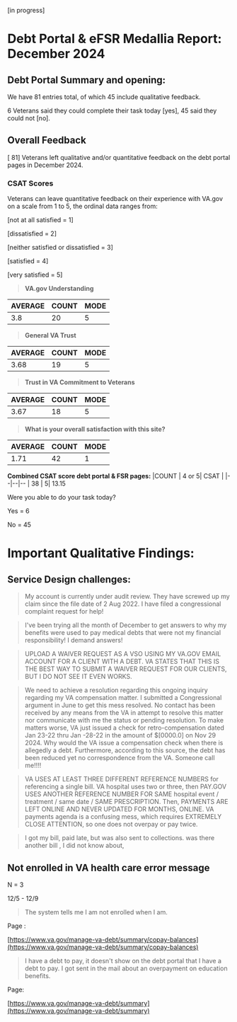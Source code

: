 [in progress]



# Debt Portal & eFSR Medallia Report: December 2024

 ## Debt Portal Summary and opening:

We have 81 entries total, of which 45 include qualitative feedback.

6 Veterans said they could complete their task today [yes], 45 said they could not [no].

## Overall Feedback

[ 81] Veterans left qualitative and/or quantitative feedback on the debt portal pages in December 2024.

### CSAT Scores

Veterans can leave quantitative feedback on their experience with VA.gov on a scale from 1 to 5, the ordinal data ranges from:

[not at all satisfied = 1]

[dissatisfied = 2]

[neither satisfied or dissatisfied = 3]

[satisfied = 4]

[very satisfied = 5]


> **VA.gov Understanding**
> 
|AVERAGE  |  COUNT| MODE | 
|--|--|--
| 3.8 |  20| 5



> **General VA Trust**
> 
|AVERAGE  |  COUNT| MODE | 
|--|--|--
| 3.68 |  19| 5

> **Trust in VA Commitment to Veterans**
> 
|AVERAGE  |  COUNT| MODE | 
|--|--|--
| 3.67 |  18| 5


> **What is your overall satisfaction with this site?**
> 
|AVERAGE  |  COUNT| MODE | 
|--|--|--
| 1.71 |  42| 1

**Combined CSAT score debt portal & FSR pages:** 
|COUNT  |  4 or 5| CSAT | 
|--|--|--
| 38 |  5| 13.15

Were you able to do your task today?

Yes = 6

No = 45

# Important Qualitative Findings:

## Service Design challenges:


> My account is currently under audit review. They have screwed up my claim since the file date of 2 Aug 2022. I have filed a congressional complaint request for help!

> I've been trying all the month of December to get answers to why my benefits were used to pay medical debts that were not my financial responsibility! I demand answers!

> UPLOAD A WAIVER REQUEST AS A VSO USING MY VA.GOV EMAIL ACCOUNT FOR A CLIENT WITH A DEBT.  VA STATES THAT THIS IS THE BEST WAY TO SUBMIT A WAIVER REQUEST FOR OUR CLIENTS, BUT I DO NOT SEE IT EVEN WORKS.

> We need to achieve a resolution regarding this ongoing inquiry regarding my VA compensation matter.  I submitted a Congressional argument in June to get this mess resolved. No contact has been received by any means from the VA in attempt to resolve this matter nor communicate with me the status or pending resolution. To make matters worse, VA just issued a check for retro-compensation dated Jan 23-22 thru Jan -28-22 in the amount of $[0000.0] on Nov 29 2024. Why would the VA issue a compensation check when there is allegedly a debt. Furthermore, according to this source, the debt has been reduced yet no correspondence from the VA. Someone call me!!!!

> VA USES AT LEAST THREE DIFFERENT REFERENCE NUMBERS for referencing a single bill. VA hospital uses two or three, then PAY.GOV USES ANOTHER REFERENCE NUMBER FOR SAME hospital event / treatment / same date / SAME PRESCRIPTION. Then, PAYMENTS ARE LEFT ONLINE AND NEVER UPDATED FOR MONTHS, ONLINE. VA payments agenda is a confusing mess, which requires EXTREMELY CLOSE ATTENTION, so one does not overpay or pay twice.

> I got my bill, paid late, but was also sent to collections. was there another bill , I did not know about,


## Not enrolled in VA health care error message

N = 3 

12/5 - 12/9

>The system tells me I am not enrolled when I am.

Page :

[https://www.va.gov/manage-va-debt/summary/copay-balances](https://www.va.gov/manage-va-debt/summary/copay-balances)


> I have a debt to pay, it doesn't show on the debt portal that I have a debt to pay. I got sent in the mail about an overpayment on education benefits.

Page:

[https://www.va.gov/manage-va-debt/summary](https://www.va.gov/manage-va-debt/summary)
